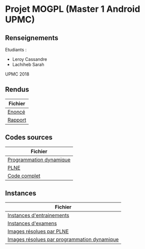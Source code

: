 # Projet MOGPL (Master 1 Android UPMC)


## Renseignements

Etudiants :

* Leroy 		Cassandre
* Lachiheb 	Sarah

UPMC 2018

## Rendus

Fichier  |
------------- | 
[Enoncé](https://github.com/LeroyProjects/Modelisation-optimisation-graphes-et-programmation-lineaire/blob/master/enonce.pdf) |
[Rapport](https://github.com/LeroyProjects/Modelisation-optimisation-graphes-et-programmation-lineaire/blob/master/Rapport_MOGPL_pdf.pdf) |

## Codes sources

Fichier| 
------------- | 
[Programmation dynamique](https://github.com/SLachiheb/Fosyma/blob/master/Codes%20sources/src/mas/agents/AgentExplorateur.java) |
[PLNE](https://github.com/SLachiheb/Fosyma/blob/master/Codes%20sources/src/mas/agents/AgentCollecteur.java) |
[Code complet](https://github.com/SLachiheb/Fosyma/blob/master/Codes%20sources/src/mas/agents/AgentSilo.java) |


## Instances

Fichier | 
------------- | 
[Instances d'entrainements](https://github.com/LeroyProjects/Modelisation-optimisation-graphes-et-programmation-lineaire/tree/master/instances) |
[Instances d'examens](https://github.com/LeroyProjects/Modelisation-optimisation-graphes-et-programmation-lineaire/tree/master/partiel) |
[Images résolues par PLNE](https://github.com/LeroyProjects/Modelisation-optimisation-graphes-et-programmation-lineaire/tree/master/images_PLNE) |
[Images résolues par programmation dynamique](https://github.com/LeroyProjects/Modelisation-optimisation-graphes-et-programmation-lineaire/tree/master/images_Programmation_dynamique) |
